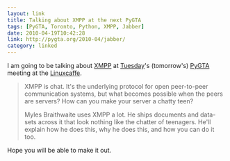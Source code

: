 ```yaml
---
layout: link
title: Talking about XMPP at the next PyGTA
tags: [PyGTA, Toronto, Python, XMPP, Jabber]
date: 2010-04-19T10:42:28
link: http://pygta.org/2010-04/jabber/
category: linked
---
```


I am going to be talking about [XMPP](http://xmpp.org/) at [Tuesday](http://pygta.org/2010-04/jabber/ "Jabber/XMPP and Python")'s (tomorrow's) [PyGTA](http://pygta.org/) meeting at the [Linuxcaffe](http://linuxcaffe.ca/).

> XMPP is chat. It's the underlying protocol for open peer-to-peer communication systems, but what becomes possible when the peers are servers? How can you make your server a chatty teen?
> 
> Myles Braithwaite uses XMPP a lot. He ships documents and data-sets across it that look nothing like the chatter of teenagers. He'll explain how he does this, why he does this, and how you can do it too.

Hope you will be able to make it out.